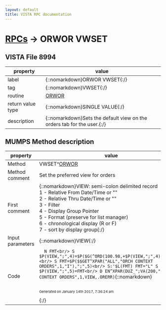 ```yaml
---
layout: default
title: VISTA RPC documentation
---
```




# [RPCs](TableOfContent.md) &#8594; ORWOR VWSET 


 ## VISTA File 8994 


 property | value 
--- | --- 
 label | {::nomarkdown}ORWOR VWSET{:/}
 tag | {::nomarkdown}VWSET{:/}
 routine | [ORWOR](http://code.osehra.org/dox/Routine_ORWOR_source.html)
 return value type | {::nomarkdown}SINGLE VALUE{:/}
 description | {::nomarkdown}Sets the default view on the orders tab for the user.{:/}


## MUMPS Method description

 property | value 
 --- | --- 
 Method | VWSET^[ORWOR](http://code.osehra.org/dox/Routine_ORWOR_source.html)
 Method comment | Set the preferred view for orders
 First comment | {::nomarkdown}VIEW:  semi-colon delimited record<br/>1 - Relative From Date/Time or ""<br/>2 - Relative Thru Date/Time or ""<br/>3 - Filter<br/>4 - Display Group Pointer<br/>5 - Format (preserve for list manager)<br/>6 - chronological display (R or F)<br/>7 - sort by display group{:/}
 Input parameters | {::nomarkdown}VIEW{:/}
 Code | ```  N FMT<br/> S $P(VIEW,";",4)=$P($G(^ORD(100.98,+$P(VIEW,";",4),0)),U,3)<br/> S FMT=$P($$GET^XPAR("ALL","ORCH CONTEXT ORDERS",1,"I"),";",5)<br/> S:'$L(FMT) FMT="L" S $P(VIEW,";",5)=FMT<br/> D EN^XPAR(DUZ_";VA(200,","ORCH CONTEXT ORDERS",1,VIEW,.ORERR)```{::nomarkdown} <br/><br/><p style="font-size: 11px">Generated on January 14th 2017, 7:36:24 am</p>{:/}